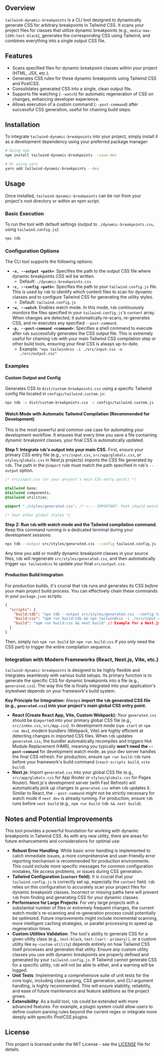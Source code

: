 ## Overview

`tailwind-dynamic-breakpoints` is a CLI tool designed to dynamically generate CSS for arbitrary breakpoints in Tailwind CSS. It scans your project files for classes that utilize dynamic breakpoints (e.g., `media-max-1209:text-black`), generates the corresponding CSS using Tailwind, and combines everything into a single output CSS file.

## Features

- Scans specified files for dynamic breakpoint classes within your project (HTML, JSX, etc.).
- Generates CSS rules for these dynamic breakpoints using Tailwind CSS and PostCSS.
- Consolidates generated CSS into a single, clean output file.
- Supports file watching (`--watch`) for automatic regeneration of CSS on changes, enhancing developer experience.
- Allows execution of a custom command (`--post-command`) after successful CSS generation, useful for chaining build steps.

## Installation

To integrate `tailwind-dynamic-breakpoints` into your project, simply install it as a development dependency using your preferred package manager:

```bash
# Using npm
npm install tailwind-dynamic-breakpoints --save-dev

# Or using yarn
yarn add tailwind-dynamic-breakpoints --dev
```

## Usage

Once installed, `tailwind-dynamic-breakpoints` can be run from your project's root directory or within an npm script.

### Basic Execution

To run the tool with default settings (output to `./dynamic-breakpoints.css`, using `tailwind.config.js`):

```bash
npx tdb
```

### Configuration Options

The CLI tool supports the following options:

- **`-o, --output <path>`**: Specifies the path to the output CSS file where dynamic breakpoints CSS will be written.
  - Default: `./dynamic-breakpoints.css`
- **`-c, --config <path>`**: Specifies the path to your `tailwind.config.js` file. This is used by `tdb` to identify which content files to scan for dynamic classes and to configure Tailwind CSS for generating the utility styles.
  - Default: `tailwind.config.js`
- **`-w, --watch`**: Enables watch mode. In this mode, `tdb` continuously monitors the files specified in your `tailwind.config.js`'s `content` array. When changes are detected, it automatically re-scans, re-generates CSS, and re-executes any specified `--post-command`.
- **`-p, --post-command <command>`**: Specifies a shell command to execute after `tdb` successfully generates the CSS output file. This is extremely useful for chaining `tdb` with your main Tailwind CSS compilation step or other build tools, ensuring your final CSS is always up-to-date.
  - Example: `"npx tailwindcss -i ./src/input.css -o ./src/output.css"`

### Examples

#### Custom Output and Config

Generates CSS to `dist/custom-breakpoints.css` using a specific Tailwind config file located in `configs/tailwind.custom.js`:

```bash
npx tdb -o dist/custom-breakpoints.css -c configs/tailwind.custom.js
```

#### Watch Mode with Automatic Tailwind Compilation (Recommended for Development)

This is the most powerful and common use case for automating your development workflow. It ensures that every time you save a file containing dynamic breakpoint classes, your final CSS is automatically updated.

**Step 1: Integrate `tdb`'s output into your main CSS.**
First, ensure your primary CSS entry file (e.g., `src/input.css`, `src/app/globals.css`, or `styles/globals.css` in Next.js projects) imports the CSS file generated by `tdb`. The path in the `@import` rule must match the path specified in `tdb`'s `--output` option.

```css
/* src/input.css (or your project's main CSS entry point) */

@tailwind base;
@tailwind components;
@tailwind utilities;

@import "./styles/generated.css"; /* <--- IMPORTANT: Path should match tdb's --output */

/* Your other global styles */
```

**Step 2: Run `tdb` with watch mode and the Tailwind compilation command.**
Keep this command running in a dedicated terminal during your development sessions:

```bash
npx tdb --output src/styles/generated.css --config tailwind.config.js --post-command "npx tailwindcss -i ./src/input.css -o ./src/output.css" --watch
```

Any time you add or modify dynamic breakpoint classes in your source files, `tdb` will regenerate `src/styles/generated.css`, and then automatically trigger `npx tailwindcss` to update your final `src/output.css`.

#### Production Build Integration

For production builds, it's crucial that `tdb` runs and generates its CSS _before_ your main project build process. You can effectively chain these commands in your `package.json` scripts:

```json
{
  "scripts": {
    "build:tdb": "npx tdb --output src/styles/generated.css --config tailwind.config.js",
    "build:css": "npm run build:tdb && npx tailwindcss -i ./src/input.css -o ./src/output.css",
    "build": "npm run build:css && next build" // Example for a Next.js project. Replace 'next build' with your project's actual build command (e.g., 'react-scripts build', 'vite build')
  }
}
```

Then, simply run `npm run build` (or `npm run build:css` if you only need the CSS part) to trigger the entire compilation sequence.

### Integration with Modern Frameworks (React, Next.js, Vite, etc.)

`tailwind-dynamic-breakpoints` is designed to be highly flexible and integrates seamlessly with various build setups. Its primary function is to generate the specific CSS for dynamic breakpoints into a file (e.g., `generated.css`). The way this file is finally integrated into your application's stylesheet depends on your framework's build system.

**Key Principle for Integration:**
Always **import the `tdb` generated CSS file (e.g., `generated.css`) into your project's main global CSS entry point.**

- **React (Create React App, Vite, Custom Webpack):**
  Your `generated.css` should be `@import`ed into your primary global CSS file (e.g., `src/index.css`, `src/App.css`). In development mode (`npm start` or `npm run dev`), modern bundlers (Webpack, Vite) are highly efficient at detecting changes in imported CSS files. When `tdb` updates `generated.css`, the bundler automatically recompiles and triggers Hot Module Replacement (HMR), meaning you typically **won't need the `--post-command`** for development watch mode, as your dev server handles the final CSS refresh. For production, ensure `npm run build:tdb` runs before your framework's build command (`react-scripts build`, `vite build`).
- **Next.js:**
  Import `generated.css` into your global CSS file (e.g., `src/app/globals.css` for App Router or `styles/globals.css` for Pages Router). Next.js's development server (with Fast Refresh) will automatically pick up changes to `generated.css` when `tdb` updates it. Similar to React, the `--post-command` might not be strictly necessary for watch mode if `next dev` is already running. For production, ensure `tdb` runs before `next build` (e.g., `npm run build:tdb && next build`).

<!-- end list -->

## Notes and Potential Improvements

This tool provides a powerful foundation for working with dynamic breakpoints in Tailwind CSS. As with any new utility, there are areas for future enhancements and considerations for optimal use:

- **Robust Error Handling**: While basic error handling is implemented to catch immediate issues, a more comprehensive and user-friendly error reporting mechanism is recommended for production environments. This could include more specific messages for common configuration mistakes, file access problems, or issues during CSS generation.
- **Tailwind Configuration (`content` field)**: It is crucial that your `tailwind.config.js` is correctly set up, especially the `content` field. `tdb` relies on this configuration to accurately scan your project files for dynamic breakpoint classes. Incorrect or missing paths here will prevent `tdb` from finding and generating CSS for your dynamic classes.
- **Performance for Large Projects**: For very large projects with a substantial number of files or extremely frequent changes, the current watch mode's re-scanning and re-generation process could potentially be optimized. Future improvements might include incremental scanning, more intelligent caching strategies, or parallel processing to speed up regeneration times.
- **Custom Utilities Validation**: The tool's ability to generate CSS for a given utility class (e.g., `text-black`, `text-[var(--primary)]`, or a custom utility like `my-custom-utility`) depends entirely on how Tailwind CSS itself processes and generates that utility. Ensure any custom utility classes you use with dynamic breakpoints are properly defined and generated by your `tailwind.config.js`. If Tailwind cannot generate CSS for a specific utility, `tdb` will not be able to either, and a warning will be logged.
- **Unit Tests**: Implementing a comprehensive suite of unit tests for the core logic, including class parsing, CSS generation, and CLI argument handling, is highly recommended. This will ensure stability, reliability, and ease of future maintenance and feature additions as the project grows.
- **Extensibility**: As a build tool, `tdb` could be extended with more advanced features. For example, a plugin system could allow users to define custom parsing rules beyond the current regex or integrate more deeply with specific PostCSS plugins.

## License

This project is licensed under the MIT License - see the [LICENSE](LICENSE) file for details.
